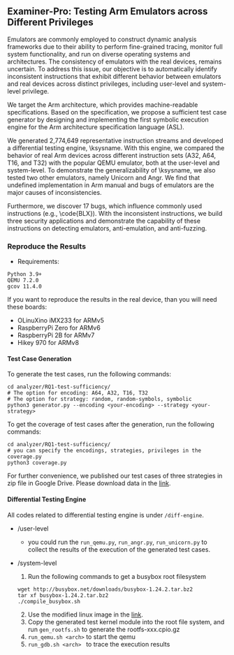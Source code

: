 ## Examiner-Pro: Testing Arm Emulators across Different Privileges
Emulators are commonly employed to construct dynamic analysis frameworks due to their ability to perform fine-grained tracing, monitor full system functionality, and run on diverse operating systems and architectures. The consistency of emulators with the real devices, remains uncertain. To address this issue, our objective is to automatically identify inconsistent instructions that exhibit different behavior between emulators and real devices across distinct privileges, including user-level and system-level privilege.

We target the Arm architecture, which provides machine-readable specifications. Based on the specification, we propose a sufficient test case generator by designing and implementing the first symbolic execution engine for the Arm architecture specification language (ASL). 

We generated 2,774,649 representative instruction streams and developed a differential testing engine, \ksysname. With this engine, we compared the behavior of real Arm devices across different instruction sets (A32, A64, T16, and T32) with the popular QEMU emulator, both at the user-level and system-level. To demonstrate the generalizability of \ksysname, we also tested two other emulators, namely Unicorn and Angr. We find that undefined implementation in Arm manual and bugs of emulators are the major causes of inconsistencies. 

Furthermore, we discover 17 bugs, which influence commonly used instructions (e.g.,  \code{BLX}). With the inconsistent instructions, we build three security applications and demonstrate the capability of these instructions on detecting emulators, anti-emulation, and anti-fuzzing.

### Reproduce the Results
- Requirements:
```
Python 3.9+
QEMU 7.2.0
gcov 11.4.0
```
If you want to reproduce the results in the real device, than you will need these boards:
- OLinuXino iMX233 for ARMv5
- RaspberryPi Zero for ARMv6
- RaspberryPi 2B for ARMv7
- Hikey 970 for ARMv8

#### Test Case Generation
To generate the test cases, run the following commands:
```
cd analyzer/RQ1-test-sufficiency/
# The option for encoding: A64, A32, T16, T32
# The option for strategy: random, random-symbols, symbolic
python3 generator.py --encoding <your-encoding> --strategy <your-strategy>
```
To get the coverage of test cases after the generation, run the following commands:
```
cd analyzer/RQ1-test-sufficiency/
# you can specify the encodings, strategies, privileges in the coverage.py
python3 coverage.py
```
For further convenience, we published our test cases of three strategies in zip file in Google Drive.
Please download data in the [link](https://drive.google.com/file/d/1Zr5DtvM2GzOK0tb8EqZNk370xgIQI2lD/view?usp=sharing). 

#### Differential Testing Engine
All codes related to differential testing engine is under `/diff-engine`.
- /user-level
    - you could run the `run_qemu.py`, `run_angr.py`, `run_unicorn.py` to collect the results of the execution of the generated test cases.

- /system-level
    1. Run the following commands to get a busybox root filesystem
    ```
    wget http://busybox.net/downloads/busybox-1.24.2.tar.bz2
    tar xf busybox-1.24.2.tar.bz2
    ./compile_busybox.sh
    ```
    2. Use the modified linux image in the [link](https://drive.google.com/file/d/1Zr5DtvM2GzOK0tb8EqZNk370xgIQI2lD/view?usp=sharing).
    3. Copy the generated test kernel module into the root file system, and run `gen_rootfs.sh` to generate the rootfs-xxx.cpio.gz
    4. `run_qemu.sh <arch>` to start the qemu
    5. `run_gdb.sh <arch> ` to trace the execution results